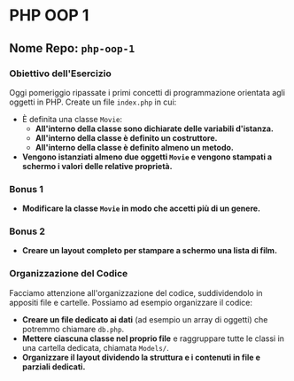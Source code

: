 # PHP OOP 1

## Nome Repo: `php-oop-1`

### Obiettivo dell'Esercizio
Oggi pomeriggio ripassate i primi concetti di programmazione orientata agli oggetti in PHP. Create un file `index.php` in cui:

- È definita una classe `Movie`:
  - **All'interno della classe sono dichiarate delle variabili d'istanza.**
  - **All'interno della classe è definito un costruttore.**
  - **All'interno della classe è definito almeno un metodo.**
- **Vengono istanziati almeno due oggetti `Movie` e vengono stampati a schermo i valori delle relative proprietà.**

### Bonus 1
- **Modificare la classe `Movie` in modo che accetti più di un genere.**

### Bonus 2
- **Creare un layout completo per stampare a schermo una lista di film.**

### Organizzazione del Codice
Facciamo attenzione all'organizzazione del codice, suddividendolo in appositi file e cartelle. Possiamo ad esempio organizzare il codice:

- **Creare un file dedicato ai dati** (ad esempio un array di oggetti) che potremmo chiamare `db.php`.
- **Mettere ciascuna classe nel proprio file** e raggruppare tutte le classi in una cartella dedicata, chiamata `Models/`.
- **Organizzare il layout dividendo la struttura e i contenuti in file e parziali dedicati.**